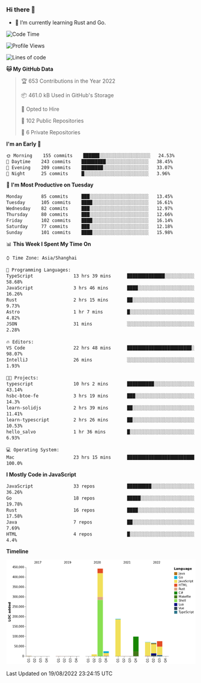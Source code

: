 ### Hi there 👋

- 🌱 I’m currently learning Rust and Go.

<!--START_SECTION:waka-->
![Code Time](http://img.shields.io/badge/Code%20Time-680%20hrs%2011%20mins-blue)

![Profile Views](http://img.shields.io/badge/Profile%20Views-0-blue)

![Lines of code](https://img.shields.io/badge/From%20Hello%20World%20I%27ve%20Written-979%20Thousand%20lines%20of%20code-blue)

**🐱 My GitHub Data** 

> 🏆 653 Contributions in the Year 2022
 > 
> 📦 461.0 kB Used in GitHub's Storage 
 > 
> 💼 Opted to Hire
 > 
> 📜 102 Public Repositories 
 > 
> 🔑 6 Private Repositories  
 > 
**I'm an Early 🐤** 

```text
🌞 Morning    155 commits    ██████░░░░░░░░░░░░░░░░░░░   24.53% 
🌆 Daytime    243 commits    █████████░░░░░░░░░░░░░░░░   38.45% 
🌃 Evening    209 commits    ████████░░░░░░░░░░░░░░░░░   33.07% 
🌙 Night      25 commits     █░░░░░░░░░░░░░░░░░░░░░░░░   3.96%

```
📅 **I'm Most Productive on Tuesday** 

```text
Monday       85 commits     ███░░░░░░░░░░░░░░░░░░░░░░   13.45% 
Tuesday      105 commits    ████░░░░░░░░░░░░░░░░░░░░░   16.61% 
Wednesday    82 commits     ███░░░░░░░░░░░░░░░░░░░░░░   12.97% 
Thursday     80 commits     ███░░░░░░░░░░░░░░░░░░░░░░   12.66% 
Friday       102 commits    ████░░░░░░░░░░░░░░░░░░░░░   16.14% 
Saturday     77 commits     ███░░░░░░░░░░░░░░░░░░░░░░   12.18% 
Sunday       101 commits    ████░░░░░░░░░░░░░░░░░░░░░   15.98%

```


📊 **This Week I Spent My Time On** 

```text
⌚︎ Time Zone: Asia/Shanghai

💬 Programming Languages: 
TypeScript               13 hrs 39 mins      ██████████████░░░░░░░░░░░   58.68% 
JavaScript               3 hrs 46 mins       ████░░░░░░░░░░░░░░░░░░░░░   16.26% 
Rust                     2 hrs 15 mins       ██░░░░░░░░░░░░░░░░░░░░░░░   9.73% 
Astro                    1 hr 7 mins         █░░░░░░░░░░░░░░░░░░░░░░░░   4.82% 
JSON                     31 mins             ░░░░░░░░░░░░░░░░░░░░░░░░░   2.28%

🔥 Editors: 
VS Code                  22 hrs 48 mins      ████████████████████████░   98.07% 
IntelliJ                 26 mins             ░░░░░░░░░░░░░░░░░░░░░░░░░   1.93%

🐱‍💻 Projects: 
typescript               10 hrs 2 mins       ██████████░░░░░░░░░░░░░░░   43.14% 
hsbc-btoe-fe             3 hrs 19 mins       ███░░░░░░░░░░░░░░░░░░░░░░   14.3% 
learn-solidjs            2 hrs 39 mins       ██░░░░░░░░░░░░░░░░░░░░░░░   11.41% 
learn-typescript         2 hrs 26 mins       ██░░░░░░░░░░░░░░░░░░░░░░░   10.53% 
hello_salvo              1 hr 36 mins        █░░░░░░░░░░░░░░░░░░░░░░░░   6.93%

💻 Operating System: 
Mac                      23 hrs 15 mins      █████████████████████████   100.0%

```

**I Mostly Code in JavaScript** 

```text
JavaScript               33 repos            █████████░░░░░░░░░░░░░░░░   36.26% 
Go                       18 repos            █████░░░░░░░░░░░░░░░░░░░░   19.78% 
Rust                     16 repos            ████░░░░░░░░░░░░░░░░░░░░░   17.58% 
Java                     7 repos             ██░░░░░░░░░░░░░░░░░░░░░░░   7.69% 
HTML                     4 repos             █░░░░░░░░░░░░░░░░░░░░░░░░   4.4%

```


**Timeline**

![Chart not found](https://raw.githubusercontent.com/elton/elton/main/charts/bar_graph.png) 


 Last Updated on 19/08/2022 23:24:15 UTC
<!--END_SECTION:waka-->

<!--
**elton/elton** is a ✨ _special_ ✨ repository because its `README.md` (this file) appears on your GitHub profile.

Here are some ideas to get you started:

- 🔭 I’m currently working on ...
- 🌱 I’m currently learning ...
- 👯 I’m looking to collaborate on ...
- 🤔 I’m looking for help with ...
- 💬 Ask me about ...
- 📫 How to reach me: ...
- 😄 Pronouns: ...
- ⚡ Fun fact: ...
-->
